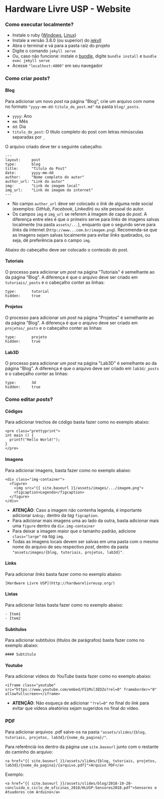 # Hardware Livre USP - Website

### Como executar localmente?

- Instale o ruby ([Windows](https://rubyinstaller.org/downloads/), [Linux](https://www.ruby-lang.org/en/documentation/installation/))
- Instale a versão 3.8.0 (ou superior) do [jekyll](https://jekyllrb.com/docs/installation/)
- Abra o terminal e vá para a pasta raíz do projeto
- Digite o comando `jekyll serve`
- Ou, caso não funcione: instale o [bundle](https://bundler.io/), digite `bundle install` e `bundle exec jekyll serve`
- Acesse `"localhost:4000"` em seu navegador

### Como criar *posts*?

#### Blog

Para adicionar um novo *post* na página "Blog", crie um arquivo com nome no formato `"yyyy-mm-dd-titulo_do_post.md"` na pasta `blog/_posts`.
- `yyyy`: Ano
- `mm`: Mês
- `dd`: Dia
- `titulo_do_post`: O título completo do post com letras minúsculas separadas por `_`

O arquivo criado deve ter o seguinte cabeçalho:

```
---
layout:     post
type:       blog
title:      "Titulo do Post"
date:       yyyy-mm-dd
author:     "Nome completo do autor"
author_url: "Link do autor"
img:        "Link de imagem local"
img_url:    "Link de imagem da internet"
---
```
- No campo `author_url` deve ser colocado o *link* de alguma rede social (exemplos: *GitHub*, *Facebook*, *LinkedIn*) ou site pessoal do autor.
- Os campos `img` e `img_url` se referem à imagem de capa do *post*. A diferença entre eles é que o primeiro serve para *links* de imagens salvas localmente (na pasta `assets/...`), enquanto que o segundo serve para *links* da internet (`http://www...com.br/imagem.png`). Recomenda-se que as imagens sejam salvas localmente para evitar *links* quebrados, ou seja, dê preferência para o campo `img`.

Abaixo do cabeçalho deve ser colocado o conteúdo do post.

#### Tutoriais

O processo para adicionar um *post* na página "Tutoriais" é semelhante ao da página "Blog". A diferença é que o arquivo deve ser criado em `tutoriais/_posts` e o cabeçalho conter as linhas:

```
type:       tutorial
hidden:     true
```

#### Projetos

O processo para adicionar um *post* na página "Projetos" é semelhante ao da página "Blog". A diferença é que o arquivo deve ser criado em `projetos/_posts` e o cabeçalho conter as linhas:

```
type:       projeto
hidden:     true
```

#### Lab3D

O processo para adicionar um *post* na página "Lab3D" é semelhante ao da página "Blog". A diferença é que o arquivo deve ser criado em `lab3d/_posts` e o cabeçalho conter as linhas:

```
type:       3d
hidden:     true
```

### Como editar *posts*?

#### Códigos

Para adicionar trechos de código basta fazer como no exemplo abaixo:

```
<pre class="prettyprint">
int main () {
  printf("Hello World!");
}
</pre>
```

#### Imagens

Para adicionar imagens, basta fazer como no exemplo abaixo:

```
<div class="img-container">
  <figure>
    <img src="{{ site.baseurl }}/assets/images/.../imagem.png">
    <figcaption>Legenda</figcaption>
  </figure>
</div>
```

- **ATENÇÃO**: Caso a imagem não contenha legenda, é importante adicionar `&nbsp;` dentro da *tag* `figcaption`.
- Para adicionar mais imagens uma ao lado da outra, basta adicionar mais uma `figure` dentro da `div.img-container`
- Para deixar a imagem maior que o tamanho padrão, adicione `class="large"` na *tag* `img`.
- Todas as imagens locais devem ser salvas em uma pasta com o mesmo nome do arquivo de seu respectivo *post*, dentro da pasta `"assets/images/{blog, tutoriais, projetos, lab3d}"`.

#### Links

Para adicionar *links* basta fazer como no exemplo abaixo:

```
[Hardware Livre USP](http://hardwarelivreusp.org/)
```

#### Listas

Para adicionar listas basta fazer como no exemplo abaixo:

```
- Item1
- Item2
```

#### Subtítulos

Para adicionar subtítulos (títulos de parágrafos) basta fazer como no exemplo abaixo:

```
#### Subtítulo
```

#### Youtube

Para adicionar vídeos do *YouTube* basta fazer como no exemplo abaixo:

```
<iframe class="youtube" src="https://www.youtube.com/embed/F51Msl3EDZo?rel=0" frameborder="0" allowfullscreen></iframe>
```

- **ATENÇÃO**: Não esqueça de adicionar `"?rel=0"` no final do *link* para evitar que vídeos aleatórios sejam sugeridos no final do vídeo.

### PDF

Para adicionar arquivos .pdf salve-os na pasta `"assets/slides/{blog, tutoriais, projetos, lab3d}/{nome_da_pagina}/"`.

Para referênciá-los dentro da página use `site.baseurl` junto com o restante do caminho do arquivo:

`<a href="{{ site.baseurl }}/assets/slides/{blog, tutoriais, projetos, lab3d}/{nome_da_pagina}/{arquivo.pdf}">Arquivo PDF</a>`

Exemplo:

`<a href="{{ site.baseurl }}/assets/slides/blog/2018-10-20-concluido_o_ciclo_de_oficinas_2018/HLUSP-Sensores2018.pdf">Sensores e Atuadores com Arduino</a>`

